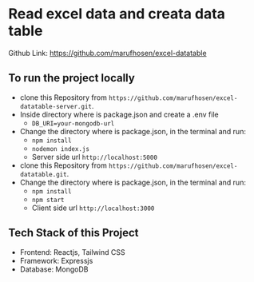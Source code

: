 # Read excel data and creata data table

Github Link:
https://github.com/marufhosen/excel-datatable

## To run the project locally

- clone this Repository from `https://github.com/marufhosen/excel-datatable-server.git`.
- Inside directory where is package.json and create a .env file
  - `DB_URI=your-mongodb-url`
- Change the directory where is package.json, in the terminal and run:
  - `npm install`
  - `nodemon index.js`
  - Server side url `http://localhost:5000`
- clone this Repository from `https://github.com/marufhosen/excel-datatable.git`.
- Change the directory where is package.json, in the terminal and run:
  - `npm install`
  - `npm start`
  - Client side url `http://localhost:3000`

## Tech Stack of this Project

- Frontend: Reactjs, Tailwind CSS
- Framework: Expressjs
- Database: MongoDB

